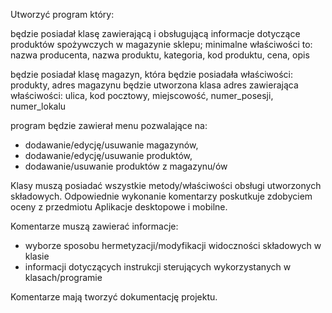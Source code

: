 Utworzyć program który:

będzie posiadał klasę zawierającą i obsługującą informacje dotyczące produktów spożywczych w magazynie sklepu; minimalne właściwości to: nazwa producenta, nazwa produktu, kategoria, kod produktu, cena, opis

będzie posiadał klasę magazyn, która będzie posiadała właściwości: produkty, adres magazynu
będzie utworzona klasa adres zawierająca właściwości: ulica, kod pocztowy, miejscowość, numer_posesji, numer_lokalu

program będzie zawierał menu pozwalające na: 
- dodawanie/edycję/usuwanie magazynów, 
- dodawanie/edycję/usuwanie produktów, 
- dodawanie/usuwanie produktów z magazynu/ów

Klasy muszą posiadać wszystkie metody/właściwości obsługi utworzonych składowych. 
Odpowiednie wykonanie komentarzy poskutkuje zdobyciem oceny z przedmiotu Aplikacje desktopowe i mobilne. 

Komentarze muszą zawierać informacje:
- wyborze sposobu hermetyzacji/modyfikacji widoczności składowych w klasie
- informacji dotyczących instrukcji sterujących wykorzystanych w klasach/programie 

Komentarze mają tworzyć dokumentację projektu.
